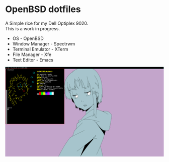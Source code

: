 # OpenBSD dotfiles

A Simple rice for my Dell Optiplex 9020.  
This is a work in progress.  
* OS - OpenBSD
* Window Manager - Spectrwm
* Terminal Emulator - XTerm
* File Manager - Xfe
* Text Editor - Emacs

![scrot](scrot.png)

